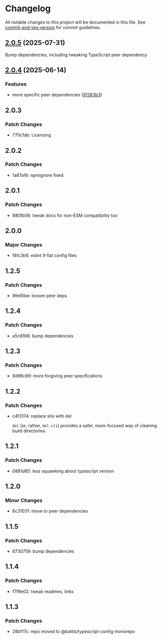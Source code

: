 # Changelog

All notable changes to this project will be documented in this file. See [commit-and-tag-version](https://github.com/absolute-version/commit-and-tag-version) for commit guidelines.

## [2.0.5](https://github.com/battis/typescript-config/compare/eslint-config/2.0.4...eslint-config/2.0.5) (2025-07-31)

Bump dependencies, including tweaking TypeScript peer dependency

## [2.0.4](https://github.com/battis/typescript-config/compare/eslint-config/2.0.3...eslint-config/2.0.4) (2025-06-14)

### Features

- more specific peer dependencies ([91263b3](https://github.com/battis/typescript-config/commit/91263b372ee5f1d400ebab1e26855e278fa40bca))

## 2.0.3

### Patch Changes

- 770c1ab: Licensing

## 2.0.2

### Patch Changes

- 1a87af4: npmignore fixed

## 2.0.1

### Patch Changes

- 880fb06: tweak docs for non-ESM compatibility too

## 2.0.0

### Major Changes

- f4fc3b6: eslint 9 flat config files

## 1.2.5

### Patch Changes

- 8fe65be: loosen peer deps

## 1.2.4

### Patch Changes

- a5c8168: bump dependencies

## 1.2.3

### Patch Changes

- 8d96c89: more forgiving peer specifications

## 1.2.2

### Patch Changes

- c4f3174: replace shx with del

  `del` (or, rather, `del-cli`) provides a safer, more-focused way of cleaning build directories.

## 1.2.1

### Patch Changes

- 0881d85: less squawking about typescript version

## 1.2.0

### Minor Changes

- 6c31031: move to peer dependencies

## 1.1.5

### Patch Changes

- 6730759: bump dependencies

## 1.1.4

### Patch Changes

- f7f9e02: tweak readmes, links

## 1.1.3

### Patch Changes

- 28bf17c: repo moved to @battis/typescript-config monorepo
